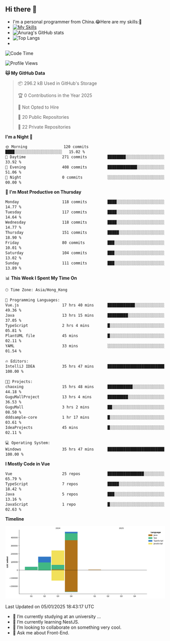 ## Hi there 👋
- I'm a personal programmer from China.😂Here are my skills:🤔
- [![My Skills](https://skillicons.dev/icons?i=js,html,css,vue,typescript,java,golang)](https://skillicons.dev)
- ![Anurag's GitHub stats](https://github-readme-stats.vercel.app/api?username=FluffyChi-Xing&count_private=true&show_icons=true&theme=radical)
- ![Top Langs](https://github-readme-stats.vercel.app/api/top-langs/?username=FluffyChi-Xing)
- <!--START_SECTION:waka-->
![Code Time](http://img.shields.io/badge/Code%20Time-1%2C011%20hrs%2018%20mins-blue)

![Profile Views](http://img.shields.io/badge/Profile%20Views-1-blue)

**🐱 My GitHub Data** 

> 📦 296.2 kB Used in GitHub's Storage 
 > 
> 🏆 0 Contributions in the Year 2025
 > 
> 🚫 Not Opted to Hire
 > 
> 📜 20 Public Repositories 
 > 
> 🔑 22 Private Repositories 
 > 
**I'm a Night 🦉** 

```text
🌞 Morning                120 commits         ████░░░░░░░░░░░░░░░░░░░░░   15.02 % 
🌆 Daytime                271 commits         ████████░░░░░░░░░░░░░░░░░   33.92 % 
🌃 Evening                408 commits         █████████████░░░░░░░░░░░░   51.06 % 
🌙 Night                  0 commits           ░░░░░░░░░░░░░░░░░░░░░░░░░   00.00 % 
```
📅 **I'm Most Productive on Thursday** 

```text
Monday                   118 commits         ████░░░░░░░░░░░░░░░░░░░░░   14.77 % 
Tuesday                  117 commits         ████░░░░░░░░░░░░░░░░░░░░░   14.64 % 
Wednesday                118 commits         ████░░░░░░░░░░░░░░░░░░░░░   14.77 % 
Thursday                 151 commits         █████░░░░░░░░░░░░░░░░░░░░   18.90 % 
Friday                   80 commits          ███░░░░░░░░░░░░░░░░░░░░░░   10.01 % 
Saturday                 104 commits         ███░░░░░░░░░░░░░░░░░░░░░░   13.02 % 
Sunday                   111 commits         ███░░░░░░░░░░░░░░░░░░░░░░   13.89 % 
```


📊 **This Week I Spent My Time On** 

```text
🕑︎ Time Zone: Asia/Hong_Kong

💬 Programming Languages: 
Vue.js                   17 hrs 40 mins      ████████████░░░░░░░░░░░░░   49.36 % 
Java                     13 hrs 15 mins      █████████░░░░░░░░░░░░░░░░   37.05 % 
TypeScript               2 hrs 4 mins        █░░░░░░░░░░░░░░░░░░░░░░░░   05.81 % 
PlantUML file            45 mins             █░░░░░░░░░░░░░░░░░░░░░░░░   02.11 % 
YAML                     33 mins             ░░░░░░░░░░░░░░░░░░░░░░░░░   01.54 % 

🔥 Editors: 
IntelliJ IDEA            35 hrs 47 mins      █████████████████████████   100.00 % 

🐱‍💻 Projects: 
chaoxing                 15 hrs 48 mins      ███████████░░░░░░░░░░░░░░   44.18 % 
GuguMallProject          13 hrs 4 mins       █████████░░░░░░░░░░░░░░░░   36.53 % 
GuguMall                 3 hrs 2 mins        ██░░░░░░░░░░░░░░░░░░░░░░░   08.50 % 
dddsample-core           1 hr 17 mins        █░░░░░░░░░░░░░░░░░░░░░░░░   03.61 % 
IdeaProjects             45 mins             █░░░░░░░░░░░░░░░░░░░░░░░░   02.11 % 

💻 Operating System: 
Windows                  35 hrs 47 mins      █████████████████████████   100.00 % 
```

**I Mostly Code in Vue** 

```text
Vue                      25 repos            ████████████████░░░░░░░░░   65.79 % 
TypeScript               7 repos             █████░░░░░░░░░░░░░░░░░░░░   18.42 % 
Java                     5 repos             ███░░░░░░░░░░░░░░░░░░░░░░   13.16 % 
JavaScript               1 repo              █░░░░░░░░░░░░░░░░░░░░░░░░   02.63 % 
```



**Timeline**

![Lines of Code chart](https://raw.githubusercontent.com/FluffyChi-Xing/FluffyChi-Xing/main/assets/bar_graph.png)


 Last Updated on 05/01/2025 18:43:17 UTC
<!--END_SECTION:waka-->
- 🔭 I’m currently studying at an university ...
- 🌱 I’m currently learning NestJS.
- 👯 I’m looking to collaborate on something very cool.
- 💬 Ask me about Front-End.
